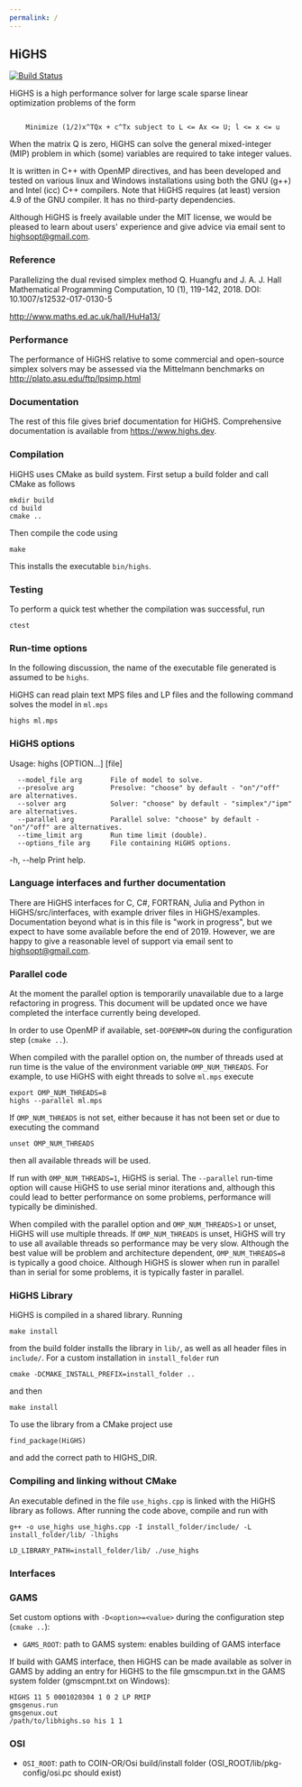 ```yaml
---
permalink: /
---
```


## HiGHS

[![Build Status](https://travis-ci.org/ERGO-Code/HiGHS.svg?branch=master)](https://travis-ci.org/ERGO-Code/HiGHS)

HiGHS is a high performance solver for large scale sparse linear optimization problems of the form
``` 

    Minimize (1/2)x^TQx + c^Tx subject to L <= Ax <= U; l <= x <= u

```
When the matrix Q is zero, HiGHS can solve the general
mixed-integer (MIP) problem in which (some) variables are required to
take integer values.

It is written in C++ with OpenMP directives, and has been developed
and tested on various linux and Windows installations using both the
GNU (g++) and Intel (icc) C++ compilers. Note that HiGHS requires (at
least) version 4.9 of the GNU compiler. It has no third-party
dependencies.

Although HiGHS is freely available under the MIT license, we would be
pleased to learn about users' experience and give advice via email
sent to highsopt@gmail.com.

### Reference

Parallelizing the dual revised simplex method
Q. Huangfu and J. A. J. Hall
Mathematical Programming Computation, 10 (1), 119-142, 2018.
DOI: 10.1007/s12532-017-0130-5

http://www.maths.ed.ac.uk/hall/HuHa13/

### Performance

The performance of HiGHS relative to some commercial and open-source simplex solvers may be assessed via the Mittelmann benchmarks on http://plato.asu.edu/ftp/lpsimp.html

### Documentation

The rest of this file gives brief documentation for HiGHS. Comprehensive documentation is available from https://www.highs.dev.

### Compilation

HiGHS uses CMake as build system. First setup
a build folder and call CMake as follows

    mkdir build
    cd build
    cmake ..

Then compile the code using

    make

This installs the executable `bin/highs`. 

### Testing

To perform a quick test whether the compilation was successful, run

    ctest

### Run-time options

In the following discussion, the name of the executable file generated is
assumed to be `highs`.

HiGHS can read plain text MPS files and LP files and the following command
solves the model in `ml.mps`

    highs ml.mps

### HiGHS options

Usage:
    highs [OPTION...] [file]

      --model_file arg       File of model to solve.
      --presolve arg         Presolve: "choose" by default - "on"/"off" are alternatives.
      --solver arg           Solver: "choose" by default - "simplex"/"ipm" are alternatives.
      --parallel arg         Parallel solve: "choose" by default - "on"/"off" are alternatives.
      --time_limit arg       Run time limit (double).
      --options_file arg     File containing HiGHS options.

  -h, --help                 Print help.

### Language interfaces and further documentation

There are HiGHS interfaces for C, C#, FORTRAN, Julia and Python in
HiGHS/src/interfaces, with example driver files in
HiGHS/examples. Documentation beyond what is in this file is "work in
progress", but we expect to have some available before the end of
2019. However, we are happy to give a reasonable level of support via
email sent to highsopt@gmail.com.

### Parallel code

At the moment the parallel option is temporarily unavailable due to a large
refactoring in progress. This document will be updated once we have completed
the interface currently being developed.

In order to use OpenMP if available, set`-DOPENMP=ON` during the configuration
step (`cmake ..`).

When compiled with the parallel option on, the number of threads used at run
time is the value of the environment variable `OMP_NUM_THREADS`. For example,
to use HiGHS with eight threads to solve `ml.mps` execute

    export OMP_NUM_THREADS=8
    highs --parallel ml.mps

If `OMP_NUM_THREADS` is not set, either because it has not been set or due to
executing the command

    unset OMP_NUM_THREADS

then all available threads will be used.

If run with `OMP_NUM_THREADS=1`, HiGHS is serial. The `--parallel` run-time
option will cause HiGHS to use serial minor iterations and, although this
could lead to better performance on some problems, performance will typically be
diminished.

When compiled with the parallel option and `OMP_NUM_THREADS>1` or unset, HiGHS
will use multiple threads. If `OMP_NUM_THREADS` is unset, HiGHS will try to use
all available threads so performance may be very slow. Although the best value
will be problem and architecture dependent, `OMP_NUM_THREADS=8` is typically a
good choice. Although HiGHS is slower when run in parallel than in serial for
some problems, it is typically faster in parallel.

### HiGHS Library

HiGHS is compiled in a shared library. Running

`make install`

from the build folder installs the library in `lib/`, as well as all header files in `include/`. For a custom
installation in `install_folder` run

`cmake -DCMAKE_INSTALL_PREFIX=install_folder ..`

and then

`make install`

To use the library from a CMake project use

`find_package(HiGHS)`

and add the correct path to HIGHS_DIR.

### Compiling and linking without CMake

An executable defined in the file `use_highs.cpp` is linked with the HiGHS library as follows. After running the code above, compile and run with

`g++ -o use_highs use_highs.cpp -I install_folder/include/ -L install_folder/lib/ -lhighs`

`LD_LIBRARY_PATH=install_folder/lib/ ./use_highs`

### Interfaces

### GAMS

Set custom options with `-D<option>=<value>` during the configuration step (`cmake ..`):

- `GAMS_ROOT`:
    path to GAMS system: enables building of GAMS interface

If build with GAMS interface, then HiGHS can be made available as solver
in GAMS by adding an entry for HiGHS to the file gmscmpun.txt in the GAMS
system folder (gmscmpnt.txt on Windows):
```
HIGHS 11 5 0001020304 1 0 2 LP RMIP
gmsgenus.run
gmsgenux.out
/path/to/libhighs.so his 1 1
```

### OSI

- `OSI_ROOT`:
    path to COIN-OR/Osi build/install folder (OSI_ROOT/lib/pkg-config/osi.pc should exist)

